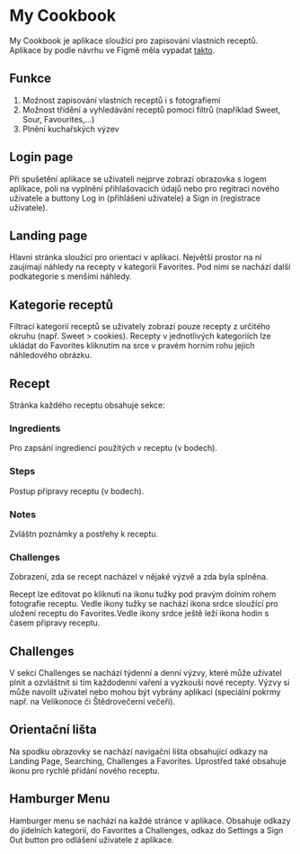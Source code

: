 ﻿# My Cookbook 
My Cookbook je aplikace sloužící pro zapisování vlastních receptů.</br>
Aplikace by podle návrhu ve Figmě měla vypadat <a href="https://www.figma.com/embed?embed_host=share&url=https%3A%2F%2Fwww.figma.com%2Ffile%2F14vbXilS1z5cxwfjdUWla9%2FUntitled%3Fnode-id%3D0%253A1%26t%3DLYRf8cSZyKihxrol-1">takto</a>.
## Funkce
1. Možnost zapisování vlastních receptů i s fotografiemi
2. Možnost třídění a vyhledávání receptů pomocí filtrů (například Sweet, Sour, Favourites,...)
3. Plnění kuchařských výzev
## Login page
Při spušetění aplikace se uživateli nejprve zobrazí obrazovka s logem aplikace, poli na vyplnění přihlašovacích údajů nebo pro regitraci nového uživatele a buttony Log in (přihlášení uživatele) a Sign in (registrace uživatele). 
## Landing page
Hlavni stránka sloužící pro orientaci v aplikaci.
Největší prostor na ní zaujímají náhledy na recepty v kategorii Favorites. Pod nimi se nachází další podkategorie s menšími náhledy.
## Kategorie receptů
Filtrací kategorií receptů se uživately zobrazí pouze recepty z určitého okruhu (např. Sweet > cookies).
Recepty v jednotlivých kategoriích lze ukládat do Favorites kliknutím na srce v pravém horním rohu jejich náhledového obrázku.
## Recept
Stránka každého receptu obsahuje sekce:
### Ingredients
Pro zapsání ingrediencí použitých v receptu (v bodech).
### Steps
Postup přípravy receptu (v bodech).
### Notes
Zvláštn poznámky a postřehy k receptu.
### Challenges
Zobrazení, zda se recept nacházel v nějaké výzvě a zda byla splněna.

Recept lze editovat po kliknutí na ikonu tužky pod pravým dolním rohem fotografie receptu. Vedle ikony tužky se nachází ikona srdce sloužící pro uložení receptu do Favorites.Vedle ikony srdce ještě leží ikona hodin s časem přípravy receptu. 
## Challenges
V sekci Challenges se nachází týdenní a denní výzvy, které může uživatel plnit a ozvláštnit si tím každodenní vaření a vyzkouší nové recepty. Výzvy si může navolit uživatel nebo mohou být vybrány aplikací (speciální pokrmy např. na Velikonoce či Štědrovečerní večeři).
## Orientační lišta
Na spodku obrazovky se nachází navigační lišta obsahující odkazy na Landing Page, Searching, Challenges a Favorites. Uprostřed také obsahuje ikonu pro rychlé přidání nového receptu.
## Hamburger Menu
Hamburger menu se nachází na každé stránce v aplikace.
Obsahuje odkazy do jídelních kategorií, do Favorites a Challenges, odkaz do Settings a Sign Out button pro odlášení uživatele z aplikace.
